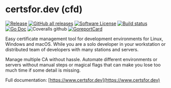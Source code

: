 # certsfor.dev (cfd)

[![Release](https://img.shields.io/github/release/fernandezvara/certsfor.svg?style=for-the-badge)](https://github.com/fernandezvara/certsfor/releases/latest)
[![GitHub all releases](https://img.shields.io/github/downloads/fernandezvara/certsfor/total?style=for-the-badge)](https://github.com/fernandezvara/certsfor/releases/latest)
[![Software License](https://img.shields.io/badge/license-MIT-brightgreen.svg?style=for-the-badge)](/LICENSE)
[![Build status](https://img.shields.io/github/workflow/status/fernandezvara/certsfor/goreleaser?style=for-the-badge)](https://github.com/fernandezvara/certsfor/actions?workflow=ci)
[![Go Doc](https://img.shields.io/badge/godoc-reference-blue.svg?style=for-the-badge)](https://pkg.go.dev/github.com/fernandezvara/certsfor)
![Coveralls github](https://img.shields.io/coveralls/github/fernandezvara/certsfor?style=for-the-badge)
[![GoreportCard](https://goreportcard.com/badge/github.com/fernandezvara/certsfor?style=for-the-badge)](https://goreportcard.com/report/github.com/fernandezvara/certsfor)

Easy certificate management tool for development environments for Linux, Windows and macOS. While you are a solo developer in your workstation or distributed team of developers with many stations and servers.

Manage multiple CA without hassle. Automate different environments or servers without manual steps or magical flags that can make you lose too much time if some detail is missing.

Full documentation: [https://www.certsfor.dev](https://www.certsfor.dev)
